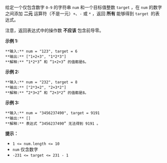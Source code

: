 给定一个仅包含数字 `0-9` 的字符串 `num` 和一个目标值整数 `target` ，在 `num` 的数字之间添加 **二元**
运算符（不是一元）`+`、`-` 或 `*` ，返回 **所有** 能够得到 `target `的表达式。

注意，返回表达式中的操作数 **不应该** 包含前导零。



**示例 1:**

    
    
    **输入:** num = "123", target = 6
    **输出:** ["1+2+3", "1*2*3"] 
    **解释:** “1*2*3” 和 “1+2+3” 的值都是6。
    

**示例  2:**

    
    
    **输入:** num = "232", target = 8
    **输出:** ["2*3+2", "2+3*2"]
    **解释:** “2*3+2” 和 “2+3*2” 的值都是8。
    

**示例 3:**

    
    
    **输入:** num = "3456237490", target = 9191
    **输出:** []
    **解释:** 表达式 “3456237490” 无法得到 9191 。
    



**提示：**

  * `1 <= num.length <= 10`
  * `num` 仅含数字
  * `-231 <= target <= 231 - 1`

